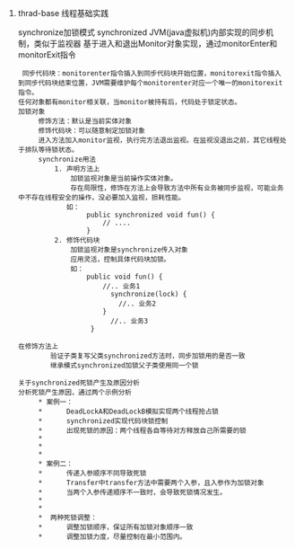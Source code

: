 1. thrad-base
    线程基础实践
    
    synchronize加锁模式
    synchronized JVM(java虚拟机)内部实现的同步机制，类似于监视器
    基于进入和退出Monitor对象实现，通过monitorEnter和monitorExit指令
    
        同步代码块：monitorenter指令插入到同步代码块开始位置，monitorexit指令插入到同步代码块结束位置，JVM需要维护每个monitorenter对应一个唯一的monitorexit指令。
       任何对象都有monitor相关联，当monitor被持有后，代码处于锁定状态。
       加锁对象
            修饰方法：默认是当前实体对象
            修饰代码块：可以随意制定加锁对象
            进入方法加入monitor监视，执行完方法退出监视。在监视没退出之前，其它线程处于排队等待锁状态。
            synchronize用法
                1. 声明方法上
                    加锁监视对象是当前操作实体对象。
                    存在局限性，修饰在方法上会导致方法中所有业务被同步监视，可能业务中不存在线程安全的操作，没必要加入监视，损耗性能。
                   如：
                        public synchronized void fun() {
                            // ....
                        }
                2. 修饰代码块
                    加锁监视对象是synchronize传入对象
                    应用灵活，控制具体代码块加锁。
                    如：
                        public void fun() {
                            //.. 业务1
                              synchronize(lock) {
                                //.. 业务2
                            }
                              //.. 业务3
                         }
                         
       在修饰方法上
               验证子类复写父类synchronized方法时，同步加锁用的是否一致
               继承模式synchronized加锁父子类使用同一个锁
               
       关于synchronized死锁产生及原因分析
       分析死锁产生原因，通过两个示例分析
            * 案例一：
            *      DeadLockA和DeadLockB模拟实现两个线程抢占锁
            *      synchronized实现代码块锁控制
            *      出现死锁的原因：两个线程各自等待对方释放自己所需要的锁
            *
            *
            *
            * 案例二：
            *      传递入参顺序不同导致死锁
            *      Transfer中transfer方法中需要两个入参，且入参作为加锁对象
            *      当两个入参传递顺序不一致时，会导致死锁情况发生。
            *
            *
            *  两种死锁调整：
            *      调整加锁顺序，保证所有加锁对象顺序一致
            *      调整加锁力度，尽量控制在最小范围内。
